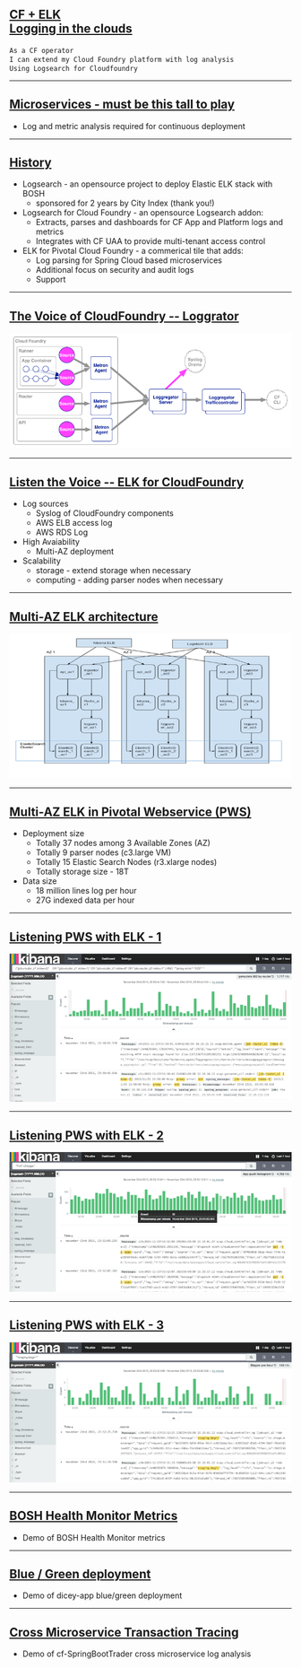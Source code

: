 ## [ CF + ELK <br /> Logging in the clouds ](#1)

```nohighlight
As a CF operator
I can extend my Cloud Foundry platform with log analysis
Using Logsearch for Cloudfoundry
```

---


## [ Microservices - must be this tall to play ](#2)

* Log and metric analysis required for continuous deployment


---

## [ History ](#3)

* Logsearch - an opensource project to deploy Elastic ELK stack with BOSH
  * sponsored for 2 years by City Index (thank you!)
* Logsearch for Cloud Foundry - an opensource Logsearch addon:
  * Extracts, parses and dashboards for CF App and Platform logs and metrics
  * Integrates with CF UAA to provide multi-tenant access control
* ELK for Pivotal Cloud Foundry - a commerical tile that adds:
  * Log parsing for Spring Cloud based microservices
  * Additional focus on security and audit logs
  * Support

---

## [ The Voice of CloudFoundry -- Loggrator ](#4)

![Loggregator Diagram](pics/loggregator.png)

---

## [ Listen the Voice -- ELK for CloudFoundry ](#5)

* Log sources
	* Syslog of CloudFoundry components
	* AWS ELB access log
	* AWS RDS Log	 
* High Avaiability
	* Multi-AZ deployment 		
* Scalability
	* storage - extend storage when necessary 
	* computing - adding parser nodes when necessary 
	
---

## [ Multi-AZ ELK architecture ](#6)

![Multi-AZ ELD](pics/multi-az.png)

---

## [ Multi-AZ ELK in Pivotal Webservice (PWS) ](#7)

* Deployment size
	* Totally 37 nodes among 3 Available Zones (AZ)
	* Totally 9 parser nodes (c3.large VM)
	* Totally 15 Elastic Search Nodes (r3.xlarge nodes)
	* Totally storage size - 18T
* Data size
	* 18 million lines log per hour
	* 27G indexed data per hour	
	
---

## [Listening PWS with ELK - 1 ](#8)

![Router get 502 Error](pics/router-502.png)

---
	 
## [ Listening PWS with ELK - 2 ](#9)

![App pushed](pics/app-puts.png)

---

## [ Listening PWS with ELK - 3 ](#10)

![App begin staging](pics/stage-begin.png)

---


## [ BOSH Health Monitor Metrics ](#11)

* Demo of BOSH Health Monitor metrics

---

## [ Blue / Green deployment ](#12)

* Demo of dicey-app blue/green deployment

---

## [ Cross Microservice Transaction Tracing ](#13)

* Demo of cf-SpringBootTrader cross microservice log analysis
